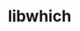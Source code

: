 ---
title: "libwhich"
layout: cache
categories: [package, develop]
meta: {"compilers": ["gcc@11.4.0"], "num_specs": 3, "num_specs_by_stack": {"e4s": 3, "root": 3, "tutorial": 3}, "oss": ["ubuntu22.04"], "platforms": ["linux"], "stacks": ["e4s", "root", "tutorial"], "targets": ["x86_64_v3"], "versions": ["1.1.0"]}
spec_details: [{"compiler": "gcc@11.4.0", "hash": "4x2y7iuj2z6obpghhokqoktxpiph3ef5", "os": "ubuntu22.04", "platform": "linux", "size": "-", "stacks": ["e4s", "root", "tutorial"], "target": "x86_64_v3", "variants": ["build_system=generic"], "versions": ["1.1.0"]}, {"compiler": "gcc@11.4.0", "hash": "6of2zebriew32lgepo4pm7sltjvnqvub", "os": "ubuntu22.04", "platform": "linux", "size": "-", "stacks": ["e4s", "root", "tutorial"], "target": "x86_64_v3", "variants": ["build_system=generic"], "versions": ["1.1.0"]}, {"compiler": "gcc@11.4.0", "hash": "gy473wsifnpf56bat6dweitcx6cmdwfy", "os": "ubuntu22.04", "platform": "linux", "size": "-", "stacks": ["e4s", "root", "tutorial"], "target": "x86_64_v3", "variants": ["build_system=generic"], "versions": ["1.1.0"]}]
---
